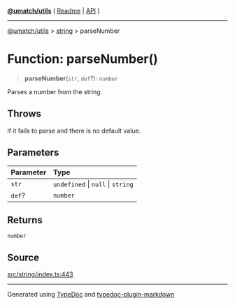 [**@umatch/utils**](../../README.md) ( [Readme](../../README.md) \| [API](../../API.md) )

---

[@umatch/utils](../../API.md) > [string](../README.md) > parseNumber

# Function: parseNumber()

> **parseNumber**(`str`, `def`?): `number`

Parses a number from the string.

## Throws

if it fails to parse and there is no default value.

## Parameters

| Parameter | Type                              |
| :-------- | :-------------------------------- |
| `str`     | `undefined` \| `null` \| `string` |
| `def`?    | `number`                          |

## Returns

`number`

## Source

[src/string/index.ts:443](https://github.com/umatch-oficial/utils/blob/106c322/src/string/index.ts#L443)

---

Generated using [TypeDoc](https://typedoc.org/) and [typedoc-plugin-markdown](https://www.npmjs.com/package/typedoc-plugin-markdown)
